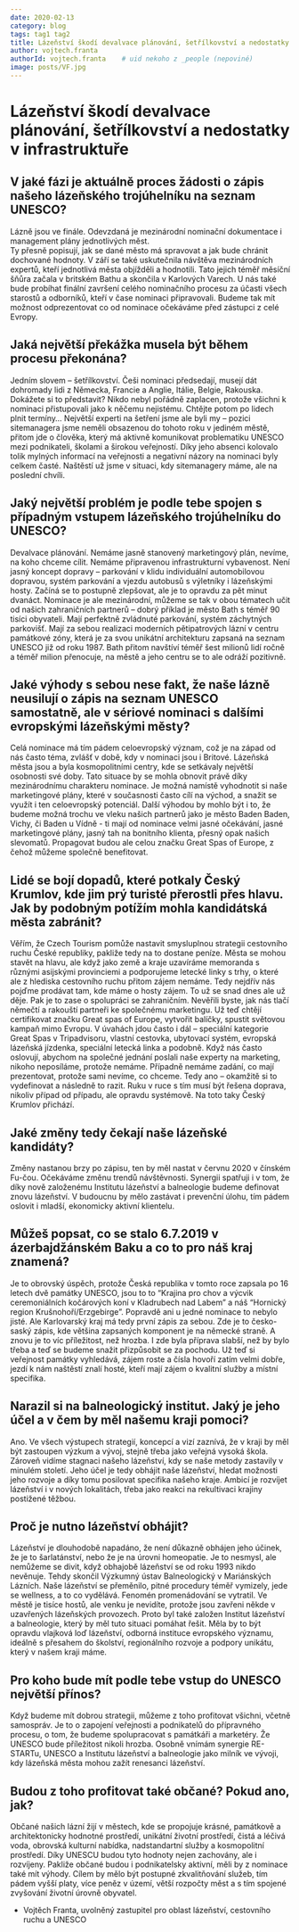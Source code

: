 ```yaml
---
date: 2020-02-13
category: blog
tags: tag1 tag2
title: Lázeňství škodí devalvace plánování, šetřílkovství a nedostatky v infrastruktuře
author: vojtech.franta
authorId: vojtech.franta    # uid nekoho z _people (nepoviné)
image: posts/VF.jpg
---
```


# Lázeňství škodí devalvace plánování, šetřílkovství a nedostatky v infrastruktuře

## V jaké fázi je aktuálně proces žádosti o zápis našeho lázeňského trojúhelníku na seznam UNESCO? 

Lázně jsou ve finále. Odevzdaná je mezinárodní nominační dokumentace i management plány jednotlivých měst.  
Ty přesně popisují, jak se dané město má spravovat a jak bude chránit dochované hodnoty. V září se také uskutečnila
návštěva mezinárodních expertů, kteří jednotlivá města objížděli a hodnotili. Tato jejich téměř měsíční šňůra začala 
v britském Bathu  a skončila v Karlových Varech. U nás také bude probíhat finální završení celého nominačního procesu
za účasti všech starostů a odborníků, kteří v čase nominaci připravovali. Budeme tak mít možnost odprezentovat co od
nominace očekáváme před zástupci z celé Evropy. 

## Jaká největší překážka musela být během procesu překonána?

Jedním slovem – šetřílkovství. Češi nominaci předsedají, musejí dát dohromady lidi z
Německa, Francie a Anglie, Itálie, Belgie, Rakouska. Dokážete si to představit? Nikdo nebyl 
pořádně zaplacen, protože všichni k nominaci přistupovali jako k něčemu nejistému. Chtějte potom po lidech 
plnit termíny… Největší experti na šetření jsme ale byli my – pozici sitemanagera jsme neměli obsazenou do 
tohoto roku v jediném městě, přitom jde o člověka, který má aktivně komunikovat problematiku UNESCO mezi 
podnikateli, školami a širokou veřejností. Díky jeho absenci kolovalo tolik mylných informací na veřejnosti
a negativní názory na nominaci byly celkem časté. Naštěstí už jsme v situaci, kdy sitemanagery máme, ale na
poslední chvíli. 

## Jaký největší problém je podle tebe spojen s případným vstupem lázeňského trojúhelníku do UNESCO? 

Devalvace plánování. Nemáme jasně stanovený marketingový plán, nevíme, na koho chceme cílit. 
Nemáme připravenou infrastrukturní vybavenost. Není jasný koncept dopravy – parkování v klidu individuální 
automobilovou dopravou, systém parkování a vjezdu autobusů s výletníky i lázeňskými hosty. Začíná se to postupně
zlepšovat, ale je to opravdu za pět minut dvanáct. Nominace je ale mezinárodní, můžeme se tak v obou tématech učit
od našich zahraničních partnerů – dobrý příklad je město Bath s téměř 90 tisíci obyvateli. Mají perfektně zvládnuté 
parkování, systém záchytných parkovišť. Mají za sebou realizaci moderních pětipatrových lázní v centru památkové zóny, 
která je za svou unikátní architekturu zapsaná na seznam UNESCO již od roku 1987. Bath přitom navštíví téměř šest milionů 
lidí ročně a téměř milion přenocuje, na městě a jeho centru se to ale odráží pozitivně. 

## Jaké výhody s sebou nese fakt, že naše lázně neusilují o zápis na seznam UNESCO samostatně, ale v sériové nominaci s dalšími evropskými lázeňskými městy? 

Celá nominace má tím pádem celoevropský význam, což je na západ od nás často téma, zvlášť v době, kdy v nominaci jsou i 
Britové. Lázeňská města jsou a byla kosmopolitními centry, kde se setkávaly největší osobnosti své doby. Tato situace by
se mohla obnovit právě díky mezinárodnímu charakteru nominace. Je možná namístě vyhodnotit si naše marketingové plány, 
které v současnosti často cílí na východ, a snažit se využít i ten celoevropský potenciál. Další výhodou by mohlo být i 
to, že budeme možná trochu ve vleku našich partnerů jako je město Baden Baden, Vichy, či Baden u Vídně - ti mají od nominace 
velmi jasné očekávání, jasné marketingové plány, jasný tah na bonitního klienta, přesný opak našich slevomatů. Propagovat budou
ale celou značku Great Spas of Europe, z čehož můžeme společně benefitovat.

## Lidé se bojí dopadů, které potkaly Český Krumlov, kde jim prý turisté přerostli přes hlavu. Jak by podobným potížím mohla kandidátská města zabránit? 

Věřím, že Czech Tourism pomůže nastavit smysluplnou strategii cestovního ruchu České republiky, 
pakliže tedy na to dostane peníze. Města se mohou stavět na hlavu, ale když jako země a kraje uzavíráme memoranda 
s různými asijskými provinciemi a podporujeme letecké linky s trhy, o které ale z hlediska cestovního ruchu přitom
zájem nemáme. Tedy nejdřív nás pojďme prodávat tam, kde máme o hosty zájem. To už se snad dnes ale už děje. Pak je
to zase o spolupráci se zahraničním. Nevěřili byste, jak nás tlačí němečtí a rakouští partneři ke společnému marketingu. 
Už teď chtějí certifikovat značku Great spas of Europe, vytvořit balíčky, spustit světovou kampaň mimo Evropu. V úvahách 
jdou často i dál – speciální kategorie Great Spas v Tripadvisoru, vlastní cestovka, ubytovací systém, evropská lázeňská 
jízdenka, speciální letecká linka a podobně. Když nás často oslovují, abychom na společné jednání poslali naše experty 
na marketing, nikoho neposíláme, protože nemáme. Případně nemáme zadání, co mají prezentovat, protože sami nevíme, co chceme. 
Tedy ano – okamžitě si to vydefinovat a následně to razit. Ruku v ruce s tím musí být řešena doprava, nikoliv případ od případu,
ale opravdu systémově. Na toto taky Český Krumlov přichází.

## Jaké změny tedy čekají naše lázeňské kandidáty?

Změny nastanou brzy po zápisu, ten by měl nastat v červnu 2020 v čínském Fu-čou. Očekáváme změnu trendů návštěvnosti. 
Synergii spatřuji i v tom, že díky nově založenému Institutu lázeňství a balneologie budeme definovat znovu lázeňství. V 
budoucnu by mělo zastávat i prevenční úlohu, tím pádem oslovit i mladší, ekonomicky aktivní klientelu. 

## Můžeš popsat, co se stalo 6.7.2019 v ázerbajdžánském Baku a co to pro náš kraj znamená?

Je to obrovský úspěch, protože Česká republika v tomto roce zapsala po 16 letech dvě památky UNESCO, jsou to 
to “Krajina pro chov a výcvik ceremoniálních kočárových koní v Kladrubech nad Labem” a náš “Hornický region
Krušnohoří/Erzgebirge”. Popravdě ani u jedné nominace to nebylo jisté. Ale Karlovarský kraj má tedy první zápis za sebou. 
Zde je to česko-saský zápis, kde většina zapsaných komponent je na německé straně. A znovu je to víc příležitost, než hrozba. 
I zde byla příprava slabší, než by bylo třeba a teď se budeme snažit přizpůsobit se za pochodu. Už teď si veřejnost památky
vyhledává, zájem roste a čísla hovoří zatím velmi dobře, jezdí k nám naštěstí znalí hosté, kteří mají zájem o kvalitní služby 
a místní specifika.

## Narazil si na balneologický institut. Jaký je jeho účel a v čem by měl našemu kraji pomoci? 

Ano. Ve všech výstupech strategií, koncepcí a vizí zaznívá, že v kraji by měl být zastoupen výzkum a vývoj,
stejně třeba jako veřejná vysoká škola. Zároveň vidíme stagnaci našeho lázeňství, kdy se naše metody zastavily
v minulém století. Jeho účel je tedy obhájit naše lázeňství, hledat možnosti jeho rozvoje a díky tomu posilovat 
specifika našeho kraje. Ambicí je rozvíjet lázeňství i v nových lokalitách, třeba jako reakci na rekultivaci krajiny 
postižené těžbou. 

## Proč je nutno lázeňství obhájit?

Lázeňství je dlouhodobě napadáno, že není důkazně obhájen jeho účinek, že je to šarlatánství, nebo že
je na úrovni homeopatie. Je to nesmysl, ale nemůžeme se divit, když obhajobě lázeňství se od roku 1993 nikdo nevěnuje. 
Tehdy skončil Výzkumný ústav Balneologický v Mariánských Lázních. Naše lázeňství se přeměnilo, pitné procedury téměř vymizely, 
jede se wellness, a to co vydělává. Fenomén promenádování se vytratil. Ve městě je tisíce hostů, ale venku je nevidíte, protože
jsou zavřeni někde v uzavřených lázeňských provozech. Proto byl také založen Institut lázeňství a balneologie, který by měl
tuto situaci pomáhat řešit. Měla by to být opravdu vlajková loď lázeňství, odborná instituce evropského významu, ideálně s 
přesahem do školství, regionálního rozvoje a podpory unikátu, který v našem kraji máme.

## Pro koho bude mít podle tebe vstup do UNESCO největší přínos? 

Když budeme mít dobrou strategii, můžeme z toho profitovat všichni, včetně samospráv. Je to o zapojení veřejnosti a 
podnikatelů do přípravného procesu, o tom, že budeme spolupracovat s památkáři a marketéry. Že UNESCO bude příležitost
nikoli hrozba. Osobně vnímám synergie RE-STARTu, UNESCO a Institutu lázeňství a balneologie jako milník ve vývoji, kdy
lázeňská města mohou zažít renesanci lázeňství. 

## Budou z toho profitovat také občané? Pokud ano, jak? 

Občané našich lázní žijí v městech, kde se propojuje krásné, památkově a architektonicky hodnotné prostředí, 
unikátní životní prostředí, čistá a léčivá voda, obrovská kulturní nabídka, nadstandartní služby a kosmopolitní
prostředí. Díky UNESCU budou tyto hodnoty nejen zachovány, ale i rozvíjeny. Pakliže občané budou i podnikatelsky aktivní,
měli by z nominace také mít výhody. Cílem by mělo být postupné zkvalitňování služeb, tím pádem vyšší platy, více peněz v 
území, větší rozpočty měst a s tím spojené zvyšování životní úrovně obyvatel. 

- Vojtěch Franta,
uvolněný zastupitel pro oblast lázeňství, cestovního ruchu a UNESCO


